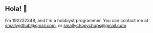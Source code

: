 <h2>Hola! 👋</h2>

I’m 192222348,
and I'm a hobbiyst programmer.
You can contact me at smallygithub@gmail.com, or smallychopychops@gmail.com.

